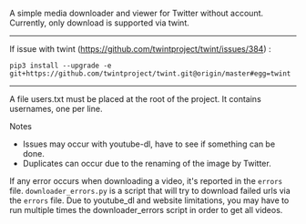 A simple media downloader and viewer for Twitter without account.
Currently, only download is supported via twint. 

---

If issue with twint (https://github.com/twintproject/twint/issues/384) :
```shell script
pip3 install --upgrade -e git+https://github.com/twintproject/twint.git@origin/master#egg=twint
```

---

A file users.txt must be placed at the root of the project.
It contains usernames, one per line.

Notes
* Issues may occur with youtube-dl, have to see if something can be done.
* Duplicates can occur due to the renaming of the image by Twitter.

If any error occurs when downloading a video, it's reported in the `errors` file.
`downloader_errors.py` is a script that will try to download failed urls via the `errors` file.
Due to youtube_dl and website limitations, you may have to run multiple times the downloader_errors
script in order to get all videos.